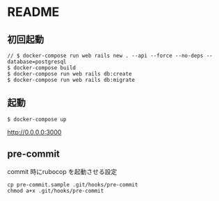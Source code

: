 # README

## 初回起動
```
// $ docker-compose run web rails new . --api --force --no-deps --database=postgresql
$ docker-compose build
$ docker-compose run web rails db:create
$ docker-compose run web rails db:migrate
```

## 起動
```
$ docker-compose up
```
http://0.0.0.0:3000

## pre-commit
commit 時にrubocop を起動させる設定
```
cp pre-commit.sample .git/hooks/pre-commit
chmod a+x .git/hooks/pre-commit
```